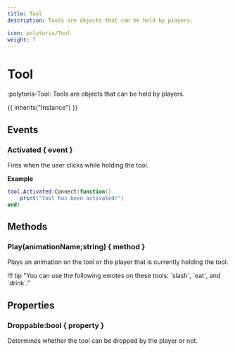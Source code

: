 ```yaml
---
title: Tool
description: Tools are objects that can be held by players.

icon: polytoria/Tool
weight: 7
---
```


# Tool

:polytoria-Tool: Tools are objects that can be held by players.

{{ inherits("Instance") }}

## Events

### Activated { event }

Fires when the user clicks while holding the tool.

**Example**

```lua
tool.Activated:Connect(function()
    print("Tool has been activated!")
end)
```

## Methods

### Play(animationName;string) { method }

Plays an animation on the tool or the player that is currently holding the tool.

<div data-search-exclude markdown>
!!! tip "You can use the following emotes on these tools: `slash`, `eat`, and `drink`."
</div>

## Properties

### Droppable:bool { property }

Determines whether the tool can be dropped by the player or not.